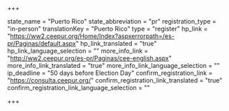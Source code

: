 +++

state_name = "Puerto Rico"
state_abbreviation = "pr"
registration_type = "in-person"
translationKey = "Puerto Rico"
type = "register"
hp_link = "https://ww2.ceepur.org/Home/Index?aspxerrorpath=/es-pr/Paginas/default.aspx"
hp_link_translated = "true"
hp_link_language_selection = ""
more_info_link = "http://ww2.ceepur.org/es-pr/Paginas/cee-english.aspx"
more_info_link_translated = "true"
more_info_link_language_selection = ""
ip_deadline = "50 days before Election Day"
confirm_registration_link = "https://consulta.ceepur.org/"
confirm_registration_link_translated = "true"
confirm_registration_link_language_selection = ""

+++